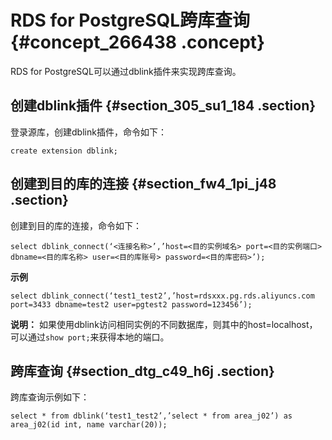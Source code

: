 # RDS for PostgreSQL跨库查询 {#concept_266438 .concept}

RDS for PostgreSQL可以通过dblink插件来实现跨库查询。

## 创建dblink插件 {#section_305_su1_184 .section}

登录源库，创建dblink插件，命令如下：

``` {#codeblock_ins_124_no9}
create extension dblink;
```

## 创建到目的库的连接 {#section_fw4_1pi_j48 .section}

创建到目的库的连接，命令如下：

``` {#codeblock_s5o_hr3_h1n}
select dblink_connect(‘<连接名称>’,’host=<目的实例域名> port=<目的实例端口> dbname=<目的库名称> user=<目的库账号> password=<目的库密码>’);
```

**示例**

``` {#codeblock_p8n_5uw_s0l}
select dblink_connect(‘test1_test2’,’host=rdsxxx.pg.rds.aliyuncs.com port=3433 dbname=test2 user=pgtest2 password=123456’);
```

**说明：** 如果使用dblink访问相同实例的不同数据库，则其中的host=localhost，可以通过`show port;`来获得本地的端口。

## 跨库查询 {#section_dtg_c49_h6j .section}

跨库查询示例如下：

``` {#codeblock_ofa_1m8_l4f}
select * from dblink(‘test1_test2’,’select * from area_j02’) as area_j02(id int, name varchar(20));
```

